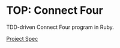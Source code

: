 # TOP: Connect Four

TDD-driven Connect Four program in Ruby.

[Project Spec](https://www.theodinproject.com/lessons/ruby-connect-four)
